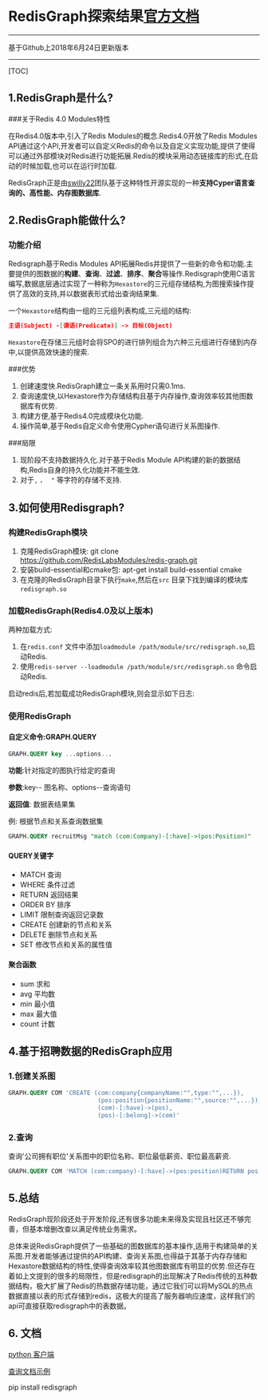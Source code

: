 # RedisGraph探索结果[官方文档](https://oss.redislabs.com/redisgraph/)

---

基于Github上2018年6月24日更新版本

---

[TOC]

## 1.RedisGraph是什么?

###关于Redis 4.0 Modules特性

在Redis4.0版本中,引入了Redis Modules的概念.Redis4.0开放了Redis Modules API通过这个API,开发者可以自定义Redis的命令以及自定义实现功能,提供了使得可以通过外部模块对Redis进行功能拓展.Redis的模块采用动态链接库的形式,在启动的时候加载,也可以在运行时加载.

RedisGraph正是由[swilly22](https://github.com/swilly22)团队基于这种特性开源实现的一种**支持Cyper语言查询的、高性能、内存图数据库**.

## 2.RedisGraph能做什么?

### 功能介绍

Redisgraph基于Redis Modules API拓展Redis并提供了一些新的命令和功能.主要提供的图数据的**构建**、**查询**、**过滤**、**排序**、**聚合**等操作.Redisgraph使用C语言编写,数据底层通过实现了一种称为`Hexastore`的三元组存储结构,为图搜索操作提供了高效的支持,并以数据表形式给出查询结果集.

一个`Hexastore`结构由一组的三元组列表构成,三元组的结构:

```json
主语(Subject) -[谓语(Predicate)] -> 目标(Object)
```



`Hexastore`在存储三元组时会将SPO的进行排列组合为六种三元组进行存储到内存中,以提供高效快速的搜索.

###优势

1. 创建速度快.RedisGraph建立一条关系用时只需0.1ms.
2. 查询速度快,以Hexastore作为存储结构且基于内存操作,查询效率较其他图数据库有优势.
3. 构建方便,基于Redis4.0完成模块化功能.
4. 操作简单,基于Redis自定义命令使用Cypher语句进行关系图操作.

###局限

1. 现阶段不支持数据持久化.对于基于Redis Module API构建的新的数据结构,Redis自身的持久化功能并不能生效.
3. 对于`,`   `， `   `"`  等字符的存储不支持.

## 3.如何使用Redisgraph?

### 构建RedisGraph模块

1. 克隆RedisGraph模块: git clone https://github.com/RedisLabsModules/redis-graph.git
2. 安装build-essential和cmake包: apt-get install build-essential cmake
3. 在克隆的RedisGraph目录下执行`make`,然后在`src` 目录下找到编译的模块库`redisgraph.so`

### 加载RedisGraph(Redis4.0及以上版本)

两种加载方式:

1. 在`redis.conf` 文件中添加`loadmodule /path/module/src/redisgraph.so`,启动Redis.
2. 使用`redis-server --loadmodule /path/module/src/redisgraph.so` 命令启动Redis.

启动redis后,若加载成功RedisGraph模块,则会显示如下日志:


### 使用RedisGraph

#### 自定义命令:GRAPH.QUERY

```sql
GRAPH.QUERY key ...options...
```

**功能**:针对指定的图执行给定的查询

**参数**:key-- 图名称、options--查询语句

**返回值**: 数据表结果集

例: 根据节点和关系查询数据集

```sql
GRAPH.QUERY recruitMsg "match (com:Company)-[:have]->(pos:Position)"
```



#### QUERY关键字

- MATCH  查询
- WHERE 条件过滤
- RETURN 返回结果
- ORDER BY 排序
- LIMIT 限制查询返回记录数
- CREATE 创建新的节点和关系
- DELETE 删除节点和关系
- SET 修改节点和关系的属性值

#### 聚合函数

- sum 求和
- avg  平均数
- min 最小值
- max 最大值
- count 计数





## 4.基于招聘数据的RedisGraph应用

### 1.创建关系图

```sql
GRAPH.QUERY COM 'CREATE (com:company{companyName:"",type:"",...}),
						 (pos:position{positionName:"",source:"",...}),
						 (com)-[:have]->(pos),
						 (pos)-[:belong]->(com)'
```


### 2.查询

查询'公司拥有职位'关系图中的职位名称、职位最低薪资、职位最高薪资.

```sql
GRAPH.QUERY COM 'MATCH (com:company)-[:have]->(pos:position)RETURN pos.positionName,pos.positionPriceLower,pos.positionPriceTop'
```


## 5.总结

RedisGraph现阶段还处于开发阶段,还有很多功能未来得及实现且社区还不够完善，但基本增删改查以满足传统业务需求。

总体来说RedisGraph提供了一些基础的图数据库的基本操作,适用于构建简单的关系图.开发者能够通过提供的API构建、查询关系图,也得益于其基于内存存储和Hexastore数据结构的特性,使得查询效率较其他图数据库有明显的优势.但还存在着如上文提到的很多的局限性，但是redisgraph的出现解决了Redis传统的五种数据结构，极大扩展了Redis的热数据存储功能，通过它我们可以将MySQL的热点数据直接以表的形式存储到redis，这极大的提高了服务器响应速度，这样我们的api可直接获取redisgraph中的表数据。

## 6. 文档
[python 客户端](https://github.com/RedisGraph/redisgraph-py)

[查询文档示例](https://github.com/Liangchengdeye/redisGraphApp/blob/master/data/redisGraph%E5%88%86%E4%BA%AB.pptx)

pip install redisgraph
